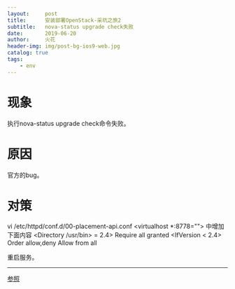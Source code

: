 ```yaml
---
layout:     post
title:      安装部署OpenStack-采坑之旅2
subtitle:   nova-status upgrade check失败
date:       2019-06-20
author:     火花
header-img: img/post-bg-ios9-web.jpg
catalog: true
tags:
    - env
---
```

# 现象 #

执行nova-status upgrade check命令失败。

# 原因 #
官方的bug。

# 对策 #
vi /etc/httpd/conf.d/00-placement-api.conf
<virtualhost *:8778=""> 中增加下面内容
<Directory /usr/bin>
<IfVersion >= 2.4>
    Require all granted
</IfVersion>
<IfVersion < 2.4>
    Order allow,deny
    Allow from all
</IfVersion>
</Directory>

重启服务。

--------------------- 

[参照](https://ask.openstack.org/en/question/122313/on-stein-nova-status-upgrade-check-check-failed/)